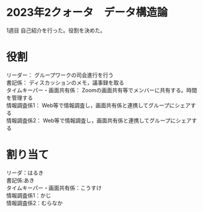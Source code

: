 # 2023年2クォータ　データ構造論

1週目
自己紹介を行った。役割を決めた。  

# 役割

リーダー： グループワークの司会進行を行う 　  
書記係： ディスカッションのメモ，議事録を取る  
タイムキーパー・画面共有係： Zoomの画面共有等でメンバーに共有する。時間を管理する    
情報調査係1： Web等で情報調査し，画面共有係と連携してグループにシェアする  
情報調査係2： Web等で情報調査し，画面共有係と連携してグループにシェアする  

# 割り当て  

リーダ：はるき  
書記係:あき  
タイムキーパー・画面共有係：こうすけ  
情報調査係1：かじ  
情報調査係2：むらなか 